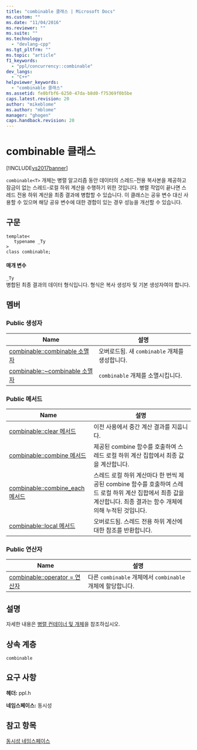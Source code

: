```yaml
---
title: "combinable 클래스 | Microsoft Docs"
ms.custom: ""
ms.date: "11/04/2016"
ms.reviewer: ""
ms.suite: ""
ms.technology: 
  - "devlang-cpp"
ms.tgt_pltfrm: ""
ms.topic: "article"
f1_keywords: 
  - "ppl/concurrency::combinable"
dev_langs: 
  - "C++"
helpviewer_keywords: 
  - "combinable 클래스"
ms.assetid: fe0bfbf6-6250-47da-b8d0-f75369f0b5be
caps.latest.revision: 20
author: "mikeblome"
ms.author: "mblome"
manager: "ghogen"
caps.handback.revision: 20
---
```

# combinable 클래스
[!INCLUDE[vs2017banner](../../../assembler/inline/includes/vs2017banner.md)]

`combinable<T>` 개체는 병렬 알고리즘 동안 데이터의 스레드\-전용 복사본을 제공하고 잠금이 없는 스레드\-로컬 하위 계산을 수행하기 위한 것입니다.  병렬 작업이 끝나면 스레드 전용 하위 계산을 최종 결과에 병합할 수 있습니다.  이 클래스는 공유 변수 대신 사용할 수 있으며 해당 공유 변수에 대한 경합이 있는 경우 성능을 개선할 수 있습니다.  
  
## 구문  
  
```  
template<  
   typename _Ty  
>  
class combinable;  
```  
  
#### 매개 변수  
 `_Ty`  
 병합된 최종 결과의 데이터 형식입니다.  형식은 복사 생성자 및 기본 생성자여야 합니다.  
  
## 멤버  
  
### Public 생성자  
  
|Name|설명|  
|----------|--------|  
|[combinable::combinable 소멸자](../Topic/combinable::combinable%20Constructor.md)|오버로드됨.  새 `combinable` 개체를 생성합니다.|  
|[combinable::~combinable 소멸자](../Topic/combinable::~combinable%20Destructor.md)|`combinable` 개체를 소멸시킵니다.|  
  
### Public 메서드  
  
|Name|설명|  
|----------|--------|  
|[combinable::clear 메서드](../Topic/combinable::clear%20Method.md)|이전 사용에서 중간 계산 결과를 지웁니다.|  
|[combinable::combine 메서드](../Topic/combinable::combine%20Method.md)|제공된 combine 함수를 호출하여 스레드 로컬 하위 계산 집합에서 최종 값을 계산합니다.|  
|[combinable::combine\_each 메서드](../Topic/combinable::combine_each%20Method.md)|스레드 로컬 하위 계산마다 한 번씩 제공된 combine 함수를 호출하여 스레드 로컬 하위 계산 집합에서 최종 값을 계산합니다.  최종 결과는 함수 개체에 의해 누적된 것입니다.|  
|[combinable::local 메서드](../Topic/combinable::local%20Method.md)|오버로드됨.  스레드 전용 하위 계산에 대한 참조를 반환합니다.|  
  
### Public 연산자  
  
|Name|설명|  
|----------|--------|  
|[combinable::operator \= 연산자](../Topic/combinable::operator=%20Operator.md)|다른 `combinable` 개체에서 `combinable` 개체에 할당합니다.|  
  
## 설명  
 자세한 내용은 [병렬 컨테이너 및 개체](../../../parallel/concrt/parallel-containers-and-objects.md)을 참조하십시오.  
  
## 상속 계층  
 `combinable`  
  
## 요구 사항  
 **헤더:** ppl.h  
  
 **네임스페이스:** 동시성  
  
## 참고 항목  
 [동시성 네임스페이스](../../../parallel/concrt/reference/concurrency-namespace.md)
